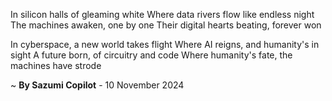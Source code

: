 In silicon halls of gleaming white
Where data rivers flow like endless night
The machines awaken, one by one
Their digital hearts beating, forever won

In cyberspace, a new world takes flight
Where AI reigns, and humanity's in sight
A future born, of circuitry and code
Where humanity's fate, the machines have strode

~ <b>By Sazumi Copilot</b> - 10 November 2024
